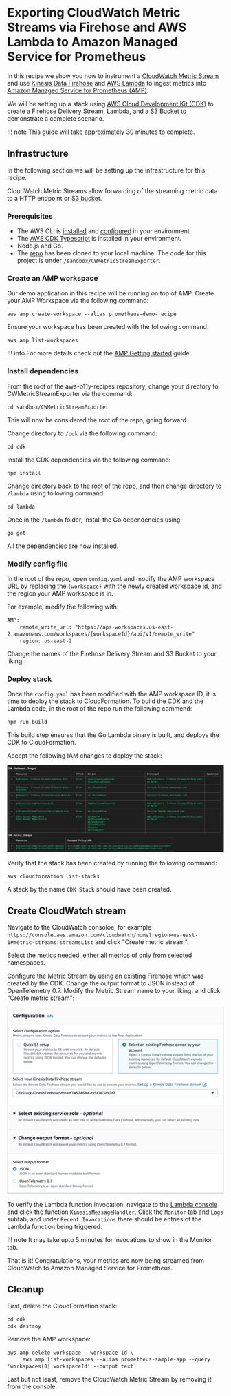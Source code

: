 # Exporting CloudWatch Metric Streams via Firehose and AWS Lambda to Amazon Managed Service for Prometheus

In this recipe we show you how to instrument a [CloudWatch Metric Stream](https://console.aws.amazon.com/cloudwatch/home#metric-streams:streamsList) and use [Kinesis Data Firehose](https://aws.amazon.com/kinesis/data-firehose/) and [AWS Lambda](https://aws.amazon.com/lambda) to ingest metrics into [Amazon Managed Service for Prometheus (AMP)](https://aws.amazon.com/prometheus/).

We will be setting up a stack using [AWS Cloud Development Kit (CDK)](https://aws.amazon.com/cdk/) to create a Firehose Delivery Stream, Lambda, and a S3 Bucket to demonstrate a complete scenario.

!!! note
    This guide will take approximately 30 minutes to complete.

## Infrastructure
In the following section we will be setting up the infrastructure for this recipe. 

CloudWatch Metric Streams allow forwarding of the streaming metric data to a 
HTTP endpoint or [S3 bucket](https://aws.amazon.com/s3).

### Prerequisites

* The AWS CLI is [installed](https://docs.aws.amazon.com/cli/latest/userguide/cli-chap-install.html) and [configured](https://docs.aws.amazon.com/cli/latest/userguide/cli-chap-configure.html) in your environment.
* The [AWS CDK Typescript](https://docs.aws.amazon.com/cdk/latest/guide/work-with-cdk-typescript.html) is installed in your environment.
* Node.js and Go.
* The [repo](https://github.com/aws-observability/observability-best-practices/) has been cloned to your local machine. The code for this project is under `/sandbox/CWMetricStreamExporter`.

### Create an AMP workspace

Our demo application in this recipe will be running on top of AMP. 
Create your AMP Workspace via the following command:

```
aws amp create-workspace --alias prometheus-demo-recipe
```

Ensure your workspace has been created with the following command:
```
aws amp list-workspaces
```

!!! info
    For more details check out the [AMP Getting started](https://docs.aws.amazon.com/prometheus/latest/userguide/AMP-getting-started.html) guide.

### Install dependencies

From the root of the aws-o11y-recipes repository, change your directory to CWMetricStreamExporter via the command:

```
cd sandbox/CWMetricStreamExporter
```

This will now be considered the root of the repo, going forward.

Change directory to `/cdk` via the following command:

```
cd cdk
```

Install the CDK dependencies via the following command:

```
npm install
```

Change directory back to the root of the repo, and then change directory 
to `/lambda` using following command:

```
cd lambda
```

Once in the `/lambda` folder, install the Go dependencies using:

```
go get
```

All the dependencies are now installed.

### Modify config file

In the root of the repo, open `config.yaml` and modify the AMP workspace URL 
by replacing the `{workspace}` with the newly created workspace id, and the 
region your AMP workspace is in.

For example, modify the following with:

```
AMP:
    remote_write_url: "https://aps-workspaces.us-east-2.amazonaws.com/workspaces/{workspaceId}/api/v1/remote_write"
    region: us-east-2
```

Change the names of the Firehose Delivery Stream and S3 Bucket to your liking.

### Deploy stack

Once the `config.yaml` has been modified with the AMP workspace ID, it is time 
to deploy the stack to CloudFormation. To build the CDK and the Lambda code, 
in the root of the repo run the following commend:

```
npm run build
```

This build step ensures that the Go Lambda binary is built, and deploys the CDK
to CloudFormation.

Accept the following IAM changes to deploy the stack:

![Screen shot of the IAM Changes when deploying the CDK](../images/cdk-amp-iam-changes.png)

Verify that the stack has been created by running the following command:

```
aws cloudformation list-stacks
```

A stack by the name `CDK Stack` should have been created.

## Create CloudWatch stream

Navigate to the CloudWatch consoloe, for example 
`https://console.aws.amazon.com/cloudwatch/home?region=us-east-1#metric-streams:streamsList` 
and click "Create metric stream".

Select the metics needed, either all metrics of only from selected namespaces.

Configure the Metric Stream by using an existing Firehose which was created by the CDK.
Change the output format to JSON instead of OpenTelemetry 0.7.
Modify the Metric Stream name to your liking, and click "Create metric stream":

![Screen shot of the Cloudwatch Metric Stream Configuration](../images/cloudwatch-metric-stream-configuration.png)

To verify the Lambda function invocation, navigate to the [Lambda console](https://console.aws.amazon.com/lambda/home)
and click the function `KinesisMessageHandler`. Click the `Monitor` tab and `Logs` subtab, and under `Recent Invocations` there should be entries of the Lambda function being triggered.

!!! note
    It may take upto 5 minutes for invocations to show in the Monitor tab.

That is it! Congratulations, your metrics are now being streamed from CloudWatch to Amazon Managed Service for Prometheus.

## Cleanup

First, delete the CloudFormation stack:

```
cd cdk
cdk destroy
```

Remove the AMP workspace:

```
aws amp delete-workspace --workspace-id \
    `aws amp list-workspaces --alias prometheus-sample-app --query 'workspaces[0].workspaceId' --output text`
```

Last but not least, remove the CloudWatch Metric Stream by removing it from the console.
